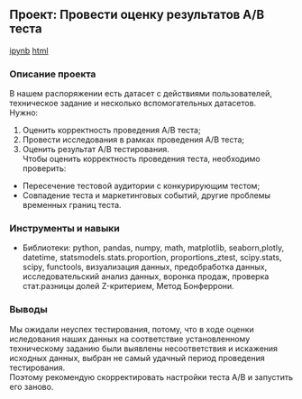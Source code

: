 ## Проект: Провести оценку результатов А/В теста  
[ipynb](https://github.com/moseevaevgeniya/-yandex_praktikum/blob/a5e6ab70906058cf822790ca31d6cace0a20f8cb/14.%D0%A4%D0%B8%D0%BD%D0%B0%D0%BB%D1%8C%D0%BD%D1%8B%D0%B9%20%D0%BF%D1%80%D0%BE%D0%B5%D0%BA%D1%82:%20%D0%90%D0%92%20%D1%82%D0%B5%D1%81%D1%82%D0%B8%D1%80%D0%BE%D0%B2%D0%B0%D0%BD%D0%B8%D0%B5/README.md/final_ab_test_project.ipynb)  [html](https://github.com/moseevaevgeniya/-yandex_praktikum/blob/851998b837b417ea33bd907f5b350e4c2cd3d632/14.%D0%A4%D0%B8%D0%BD%D0%B0%D0%BB%D1%8C%D0%BD%D1%8B%D0%B9%20%D0%BF%D1%80%D0%BE%D0%B5%D0%BA%D1%82:%20%D0%90%D0%92%20%D1%82%D0%B5%D1%81%D1%82%D0%B8%D1%80%D0%BE%D0%B2%D0%B0%D0%BD%D0%B8%D0%B5/README.md/final_ab_test_project.html)
### Описание проекта  
В нашем распоряжении есть датасет с действиями пользователей, техническое задание и несколько вспомогательных датасетов.  
Нужно:   
1) Оценить корректность проведения А/B теста;  
2) Провести исследования в рамках проведения А/В теста;  
3) Оценить результат А/В тестирования.  
Чтобы оценить корректность проведения теста, необходимо проверить:  
- Пересечение тестовой аудитории с конкурирующим тестом;  
- Совпадение теста и маркетинговых событий, другие проблемы временных границ теста.  
### Инструменты и навыки
- Библиотеки: python, pandas, numpy, math, matplotlib, seaborn,plotly, datetime, statsmodels.stats.proportion, proportions_ztest, scipy.stats, scipy, functools, визуализация данных, предобработка данных, исследовательский анализ данных, воронка продаж, проверка стат.разницы долей Z-критерием, Метод Бонферрони.  
### Выводы  
Мы ожидали неуспех тестирования, потому, что в ходе оценки иследования наших данных на соответствие установленному техническому заданию были выявлены несоответствия и искажения исходных данных, выбран не самый удачный период проведения тестирования.  
Поэтому рекомендую скорректировать настройки теста А/В и запустить его заново.  
